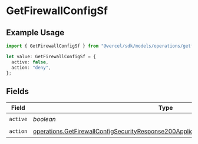 # GetFirewallConfigSf

## Example Usage

```typescript
import { GetFirewallConfigSf } from "@vercel/sdk/models/operations/getfirewallconfig.js";

let value: GetFirewallConfigSf = {
  active: false,
  action: "deny",
};
```

## Fields

| Field                                                                                                                                                                                          | Type                                                                                                                                                                                           | Required                                                                                                                                                                                       | Description                                                                                                                                                                                    |
| ---------------------------------------------------------------------------------------------------------------------------------------------------------------------------------------------- | ---------------------------------------------------------------------------------------------------------------------------------------------------------------------------------------------- | ---------------------------------------------------------------------------------------------------------------------------------------------------------------------------------------------- | ---------------------------------------------------------------------------------------------------------------------------------------------------------------------------------------------- |
| `active`                                                                                                                                                                                       | *boolean*                                                                                                                                                                                      | :heavy_check_mark:                                                                                                                                                                             | N/A                                                                                                                                                                                            |
| `action`                                                                                                                                                                                       | [operations.GetFirewallConfigSecurityResponse200ApplicationJSONResponseBodyCrsSfAction](../../models/operations/getfirewallconfigsecurityresponse200applicationjsonresponsebodycrssfaction.md) | :heavy_check_mark:                                                                                                                                                                             | N/A                                                                                                                                                                                            |